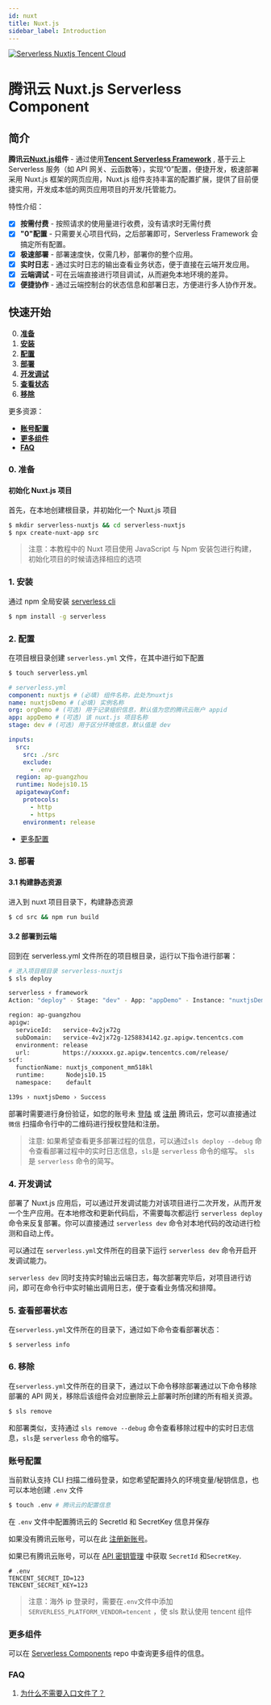 ```yaml
---
id: nuxt
title: Nuxt.js
sidebar_label: Introduction
---
```


[![Serverless Nuxtjs Tencent Cloud](https://img.serverlesscloud.cn/2020310/1583829094342-nuxt.js%20_%E9%95%BF.png)](http://serverless.com)

# 腾讯云 Nuxt.js Serverless Component

## 简介

**腾讯云[Nuxt.js](https://github.com/nuxt/nuxt.js)组件** - 通过使用[**Tencent Serverless Framework**](https://github.com/serverless/components/tree/cloud) , 基于云上 Serverless 服务（如 API 网关、云函数等），实现“0”配置，便捷开发，极速部署采用 Nuxt.js 框架的网页应用，Nuxt.js 组件支持丰富的配置扩展，提供了目前便捷实用，开发成本低的网页应用项目的开发/托管能力。

特性介绍：

- [x] **按需付费** - 按照请求的使用量进行收费，没有请求时无需付费
- [x] **"0"配置** - 只需要关心项目代码，之后部署即可，Serverless Framework 会搞定所有配置。
- [x] **极速部署** - 部署速度快，仅需几秒，部署你的整个应用。
- [x] **实时日志** - 通过实时日志的输出查看业务状态，便于直接在云端开发应用。
- [x] **云端调试** - 可在云端直接进行项目调试，从而避免本地环境的差异。
- [x] **便捷协作** - 通过云端控制台的状态信息和部署日志，方便进行多人协作开发。

## 快速开始

0. [**准备**](#0-准备)
1. [**安装**](#1-安装)
2. [**配置**](#2-配置)
3. [**部署**](#3-部署)
4. [**开发调试**](#4-开发调试)
5. [**查看状态**](#5-查看部署状态)
6. [**移除**](#6-移除)

更多资源：

- [**账号配置**](#账号配置)
- [**更多组件**](#更多组件)
- [**FAQ**](#FAQ)

### 0. 准备

#### 初始化 Nuxt.js 项目

首先，在本地创建根目录，并初始化一个 Nuxt.js 项目

```bash
$ mkdir serverless-nuxtjs && cd serverless-nuxtjs
$ npx create-nuxt-app src
```

> 注意：本教程中的 Nuxt 项目使用 JavaScript 与 Npm 安装包进行构建，初始化项目的时候请选择相应的选项

### 1. 安装

通过 npm 全局安装 [serverless cli](https://github.com/serverless/serverless)

```bash
$ npm install -g serverless
```

### 2. 配置

在项目根目录创建 `serverless.yml` 文件，在其中进行如下配置

```bash
$ touch serverless.yml
```

```yaml
# serverless.yml
component: nuxtjs # (必填) 组件名称，此处为nuxtjs
name: nuxtjsDemo # (必填) 实例名称
org: orgDemo # (可选) 用于记录组织信息，默认值为您的腾讯云账户 appid
app: appDemo # (可选) 该 nuxt.js 项目名称
stage: dev # (可选) 用于区分环境信息，默认值是 dev

inputs:
  src:
    src: ./src
    exclude:
      - .env
  region: ap-guangzhou
  runtime: Nodejs10.15
  apigatewayConf:
    protocols:
      - http
      - https
    environment: release
```

- [更多配置](/docs/config/nuxt)

### 3. 部署

#### 3.1 构建静态资源

进入到 nuxt 项目目录下，构建静态资源

```bash
$ cd src && npm run build
```

#### 3.2 部署到云端

回到在 serverless.yml 文件所在的项目根目录，运行以下指令进行部署：

```bash
# 进入项目根目录 serverless-nuxtjs
$ sls deploy

serverless ⚡ framework
Action: "deploy" - Stage: "dev" - App: "appDemo" - Instance: "nuxtjsDemo"

region: ap-guangzhou
apigw:
  serviceId:   service-4v2jx72g
  subDomain:   service-4v2jx72g-1258834142.gz.apigw.tencentcs.com
  environment: release
  url:         https://xxxxxx.gz.apigw.tencentcs.com/release/
scf:
  functionName: nuxtjs_component_mm518kl
  runtime:      Nodejs10.15
  namespace:    default

139s › nuxtjsDemo › Success
```

部署时需要进行身份验证，如您的账号未 [登陆](https://cloud.tencent.com/login) 或 [注册](https://cloud.tencent.com/register) 腾讯云，您可以直接通过 `微信` 扫描命令行中的二维码进行授权登陆和注册。

> 注意: 如果希望查看更多部署过程的信息，可以通过`sls deploy --debug` 命令查看部署过程中的实时日志信息，`sls`是 `serverless` 命令的缩写。 `sls` 是 `serverless` 命令的简写。

### 4. 开发调试

部署了 Nuxt.js 应用后，可以通过开发调试能力对该项目进行二次开发，从而开发一个生产应用。在本地修改和更新代码后，不需要每次都运行 `serverless deploy` 命令来反复部署。你可以直接通过 `serverless dev` 命令对本地代码的改动进行检测和自动上传。

可以通过在 `serverless.yml`文件所在的目录下运行 `serverless dev` 命令开启开发调试能力。

`serverless dev` 同时支持实时输出云端日志，每次部署完毕后，对项目进行访问，即可在命令行中实时输出调用日志，便于查看业务情况和排障。

### 5. 查看部署状态

在`serverless.yml`文件所在的目录下，通过如下命令查看部署状态：

```
$ serverless info
```

### 6. 移除

在`serverless.yml`文件所在的目录下，通过以下命令移除部署通过以下命令移除部署的 API 网关，移除后该组件会对应删除云上部署时所创建的所有相关资源。

```bash
$ sls remove
```

和部署类似，支持通过 `sls remove --debug` 命令查看移除过程中的实时日志信息，`sls`是 `serverless` 命令的缩写。

### 账号配置

当前默认支持 CLI 扫描二维码登录，如您希望配置持久的环境变量/秘钥信息，也可以本地创建 `.env` 文件

```bash
$ touch .env # 腾讯云的配置信息
```

在 `.env` 文件中配置腾讯云的 SecretId 和 SecretKey 信息并保存

如果没有腾讯云账号，可以在此 [注册新账号](https://cloud.tencent.com/register)。

如果已有腾讯云账号，可以在 [API 密钥管理](https://console.cloud.tencent.com/cam/capi) 中获取 `SecretId` 和`SecretKey`.

```text
# .env
TENCENT_SECRET_ID=123
TENCENT_SECRET_KEY=123
```

> 注意：海外 ip 登录时，需要在`.env`文件中添加`SERVERLESS_PLATFORM_VENDOR=tencent` ，使 sls 默认使用 tencent 组件

### 更多组件

可以在 [Serverless Components](https://github.com/serverless/components) repo 中查询更多组件的信息。

### FAQ

1. [为什么不需要入口文件了？](https://github.com/serverless-components/tencent-nuxtjs/issues/1)
